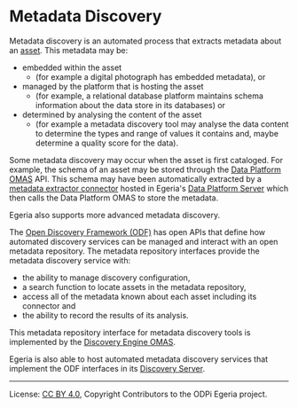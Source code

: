 <!-- SPDX-License-Identifier: CC-BY-4.0 -->
<!-- Copyright Contributors to the ODPi Egeria project 2019. -->

# Metadata Discovery

Metadata discovery is an automated process that extracts metadata about an
[asset](../../../open-metadata-implementation/access-services/docs/concepts/assets).
This metadata may be:
* embedded within the asset 
  * (for example a digital photograph has embedded metadata), or
* managed by the platform that is hosting the asset
  * (for example, a relational database platform maintains
schema information about the data store in its databases) or
* determined by analysing the content of the asset
  * (for example a metadata
discovery tool may analyse the data content to determine the types and range of values it contains and,
maybe determine a quality score for the data).

Some metadata discovery may occur when the asset is first cataloged.
For example, the schema of an asset may be stored through the
[Data Platform OMAS](../../../open-metadata-implementation/access-services/data-platform) API.
This schema may have been automatically extracted by a
[metadata extractor connector](../../../open-metadata-implementation/adapters/open-connectors/governance-daemon-connectors/data-platform-connectors)
hosted in Egeria's [Data Platform Server](../../../open-metadata-implementation/governance-servers/data-platform-services) which
then calls the Data Platform OMAS to store the metadata.

Egeria also supports more advanced metadata discovery.

The [Open Discovery Framework (ODF)](../../../open-metadata-implementation/frameworks/open-discovery-framework)
has open APIs that define how automated discovery services
can be managed and interact with an open metadata repository.
The metadata repository interfaces provide the metadata discovery service
with:
 * the ability to manage discovery configuration,
 * a search function to locate assets in the metadata repository,
 * access all of the metadata known about each asset including its connector and
 * the ability to record the results of its analysis.

This metadata repository interface for metadata discovery tools is
implemented by the
[Discovery Engine OMAS](../../../open-metadata-implementation/access-services/discovery-engine).

Egeria is also able to host automated metadata discovery services
that implement the ODF interfaces in its
[Discovery Server](../../../open-metadata-implementation/governance-servers/discovery-engine-services).



----
License: [CC BY 4.0](https://creativecommons.org/licenses/by/4.0/),
Copyright Contributors to the ODPi Egeria project.